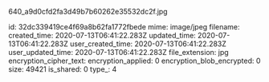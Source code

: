 640_a9d0cfd2fa3d49b7b60262e35532dc2f.jpg

id: 32dc339419ce4f69a8b62fa1772fbede
mime: image/jpeg
filename: 
created_time: 2020-07-13T06:41:22.283Z
updated_time: 2020-07-13T06:41:22.283Z
user_created_time: 2020-07-13T06:41:22.283Z
user_updated_time: 2020-07-13T06:41:22.283Z
file_extension: jpg
encryption_cipher_text: 
encryption_applied: 0
encryption_blob_encrypted: 0
size: 49421
is_shared: 0
type_: 4